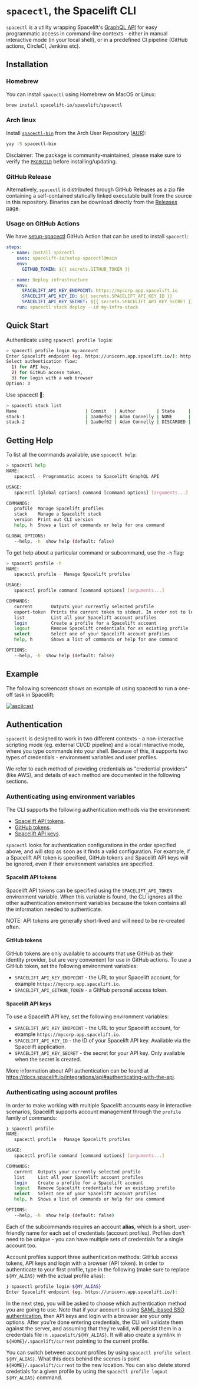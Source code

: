 # `spacectl`, the Spacelift CLI

`spacectl` is a utility wrapping Spacelift's [GraphQL API](https://docs.spacelift.io/integrations/api) for easy programmatic access in command-line contexts - either in manual interactive mode (in your local shell), or in a predefined CI pipeline (GitHub actions, CircleCI, Jenkins etc).

## Installation

### Homebrew

You can install `spacectl` using Homebrew on MacOS or Linux:

```bash
brew install spacelift-io/spacelift/spacectl
```

### Arch linux

Install [`spacectl-bin`](https://aur.archlinux.org/packages/spacectl-bin) from the Arch User Repository ([AUR](https://aur.archlinux.org/)):
```bash
yay -S spacectl-bin
```

Disclaimer: The package is community-maintained, please make sure to verify the [`PKGBUILD`](https://aur.archlinux.org/cgit/aur.git/tree/PKGBUILD?h=spacectl-bin) before installing/updating.

### GitHub Release

Alternatively, `spacectl` is distributed through GitHub Releases as a zip file containing a self-contained statically linked executable built from the source in this repository. Binaries can be download directly from the [Releases page](https://github.com/spacelift-io/spacectl/releases).

### Usage on GitHub Actions

We have [setup-spacectl](https://github.com/spacelift-io/setup-spacectl) GitHub Action that can be used to install `spacectl`:

```yaml
steps:
  - name: Install spacectl
    uses: spacelift-io/setup-spacectl@main
    env:
      GITHUB_TOKEN: ${{ secrets.GITHUB_TOKEN }}

  - name: Deploy infrastructure
    env:
      SPACELIFT_API_KEY_ENDPOINT: https://mycorp.app.spacelift.io
      SPACELIFT_API_KEY_ID: ${{ secrets.SPACELIFT_API_KEY_ID }}
      SPACELIFT_API_KEY_SECRET: ${{ secrets.SPACELIFT_API_KEY_SECRET }}
    run: spacectl stack deploy --id my-infra-stack
```

## Quick Start

Authenticate using `spacectl profile login`:

```bash
> spacectl profile login my-account
Enter Spacelift endpoint (eg. https://unicorn.app.spacelift.io/): http://my-account.app.spacelift.tf
Select authentication flow: 
  1) for API key,
  2) for GitHub access token,
  3) for login with a web browser
Option: 3
```

Use spacectl :rocket::

```bash
> spacectl stack list
Name                          | Commit   | Author        | State     | Worker Pool | Locked By
stack-1                       | 1aa0ef62 | Adam Connelly | NONE      |             |
stack-2                       | 1aa0ef62 | Adam Connelly | DISCARDED |             |
```

## Getting Help

To list all the commands available, use `spacectl help`:

```bash
> spacectl help
NAME:
   spacectl - Programmatic access to Spacelift GraphQL API

USAGE:
   spacectl [global options] command [command options] [arguments...]

COMMANDS:
   profile  Manage Spacelift profiles
   stack    Manage a Spacelift stack
   version  Print out CLI version
   help, h  Shows a list of commands or help for one command

GLOBAL OPTIONS:
   --help, -h  show help (default: false)
```

To get help about a particular command or subcommand, use the `-h` flag:

```bash
> spacectl profile -h
NAME:
   spacectl profile - Manage Spacelift profiles

USAGE:
   spacectl profile command [command options] [arguments...]

COMMANDS:
   current       Outputs your currently selected profile
   export-token  Prints the current token to stdout. In order not to leak, we suggest piping it to your OS pastebin
   list          List all your Spacelift account profiles
   login         Create a profile for a Spacelift account
   logout        Remove Spacelift credentials for an existing profile
   select        Select one of your Spacelift account profiles
   help, h       Shows a list of commands or help for one command

OPTIONS:
   --help, -h  show help (default: false)
```

## Example

The following screencast shows an example of using spacectl to run a one-off task in Spacelift:

[![asciicast](https://asciinema.org/a/pYm8lqM5XTUoG1UsDo7OL6t8B.svg)](https://asciinema.org/a/pYm8lqM5XTUoG1UsDo7OL6t8B)

## Authentication

`spacectl` is designed to work in two different contexts - a non-interactive scripting mode (eg. external CI/CD pipeline) and a local interactive mode, where you type commands into your shell. Because of this, it supports two types of credentials - environment variables and user profiles.

We refer to each method of providing credentials as "credential providers" (like AWS), and details of each method are documented in the following sections.

### Authenticating using environment variables

The CLI supports the following authentication methods via the environment:

- [Spacelift API tokens](#spacelift-api-tokens).
- [GitHub tokens](#github-tokens).
- [Spacelift API keys](#spacelift-api-keys).

`spacectl` looks for authentication configurations in the order specified above, and will stop as soon as it finds a valid configuration. For example, if a Spacelift API token is specified, GitHub tokens and Spacelift API keys will be ignored, even if their environment variables are specified.

#### Spacelift API tokens

Spacelift API tokens can be specified using the `SPACELIFT_API_TOKEN` environment variable. When this variable is found, the CLI ignores all the other authentication environment variables because the token contains all the information needed to authenticate.

NOTE: API tokens are generally short-lived and will need to be re-created often.

#### GitHub tokens

GitHub tokens are only available to accounts that use GitHub as their identity provider, but are very convenient for use in GitHub actions. To use a GitHub token, set the following environment variables:

- `SPACELIFT_API_KEY_ENDPOINT` - the URL to your Spacelift account, for example `https://mycorp.app.spacelift.io`.
- `SPACELIFT_API_GITHUB_TOKEN` - a GitHub personal access token.

#### Spacelift API keys

To use a Spacelift API key, set the following environment variables:

- `SPACELIFT_API_KEY_ENDPOINT` - the URL to your Spacelift account, for example `https://mycorp.app.spacelift.io`.
- `SPACELIFT_API_KEY_ID` - the ID of your Spacelift API key. Available via the Spacelift application.
- `SPACELIFT_API_KEY_SECRET` - the secret for your API key. Only available when the secret is created.

More information about API authentication can be found at <https://docs.spacelift.io/integrations/api#authenticating-with-the-api>.

### Authenticating using account profiles

In order to make working with multiple Spacelift accounts easy in interactive scenarios, Spacelift supports account management through the `profile` family of commands:

```bash
❯ spacectl profile
NAME:
   spacectl profile - Manage Spacelift profiles

USAGE:
   spacectl profile command [command options] [arguments...]

COMMANDS:
   current  Outputs your currently selected profile
   list     List all your Spacelift account profiles
   login    Create a profile for a Spacelift account
   logout   Remove Spacelift credentials for an existing profile
   select   Select one of your Spacelift account profiles
   help, h  Shows a list of commands or help for one command

OPTIONS:
   --help, -h  show help (default: false)
```

Each of the subcommands requires an account **alias**, which is a short, user-friendly name for each set of credentials (account profiles). Profiles don't need to be unique - you can have multiple sets of credentials for a single account too.

Account profiles support three authentication methods: GitHub access tokens, API keys and login with a browser (API token). In order to authenticate to your first profile, type in the following (make sure to replace `${MY_ALIAS}` with the actual profile alias):

```bash
❯ spacectl profile login ${MY_ALIAS}
Enter Spacelift endpoint (eg. https://unicorn.app.spacelift.io/):
```

In the next step, you will be asked to choose which authentication method you are going to use. Note that if your account is using [SAML-based SSO authentication](https://docs.spacelift.io/integrations/single-sign-on), then API keys and login with a browser are your only options. After you're done entering credentials, the CLI will validate them against the server, and assuming that they're valid, will persist them in a credentials file in `.spacelift/${MY_ALIAS}`. It will also create a symlink in `${HOME}/.spacelift/current` pointing to the current profile.

You can switch between account profiles by using `spacectl profile select ${MY_ALIAS}`. What this does behind the scenes is point `${HOME}/.spacelift/current` to the new location. You can also delete stored credetials for a given profile by using the `spacectl profile logout ${MY_ALIAS}` command.
